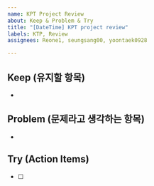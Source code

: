 ```yaml
---
name: KPT Project Review
about: Keep & Problem & Try
title: "[DateTime] KPT project review"
labels: KTP, Review
assignees: Reone1, seungsang00, yoontaek0928

---
```


## Keep (유지할 항목)
- 

## Problem (문제라고 생각하는 항목)
- 

## Try (Action Items)
- [ ]
